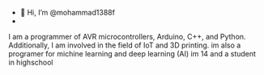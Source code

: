 - 👋 Hi, I’m @mohammad1388f
- 
I am a programmer of AVR microcontrollers, Arduino, C++, and Python. Additionally, I am involved in the field of IoT and 3D printing.
im also a programer for michine learning and deep learning (AI)
im 14 and a student in highschool

